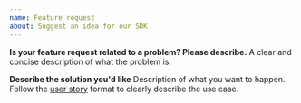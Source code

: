 ```yaml
---
name: Feature request
about: Suggest an idea for our SDK
---
```


**Is your feature request related to a problem? Please describe.**
A clear and concise description of what the problem is.

**Describe the solution you'd like**
Description of what you want to happen. Follow the [user story](https://en.wikipedia.org/wiki/User_story) format to clearly describe the use case.

<!-- NOTE: Please do not open an issue for translation requests for new languages. We support the same languages that are supported by PayPal, and have a dedicated localization team to provide translations.
If there is an error in a specific translation, you may file a bug report issue here and we will escalate it to our localization team. -->